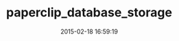 ---
layout: post
title:  "paperclip_database_storage"
repo:   "gokuu/paperclip_database_storage"
date:   2015-02-18 16:59:19
gemurl: http://github.com/gokuu/paperclip_database_storage
---